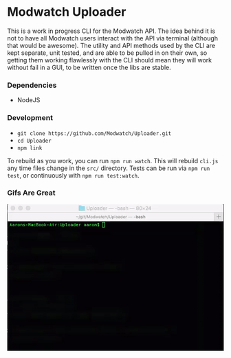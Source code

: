 # Modwatch Uploader

This is a work in progress CLI for the Modwatch API. The idea behind it is not to have all Modwatch users interact with the API via terminal (although that would be awesome). The utility and API methods used by the CLI are kept separate, unit tested, and are able to be pulled in on their own, so getting them working flawlessly with the CLI should mean they will work without fail in a GUI, to be written once the libs are stable.

### Dependencies

- NodeJS

### Development

- `git clone https://github.com/Modwatch/Uploader.git`
- `cd Uploader`
- `npm link`

To rebuild as you work, you can run `npm run watch`. This will rebuild `cli.js` any time files change in the `src/` directory. Tests can be run via `npm run test`, or continuously with `npm run test:watch`.

### Gifs Are Great

![Demo](demo.gif)
